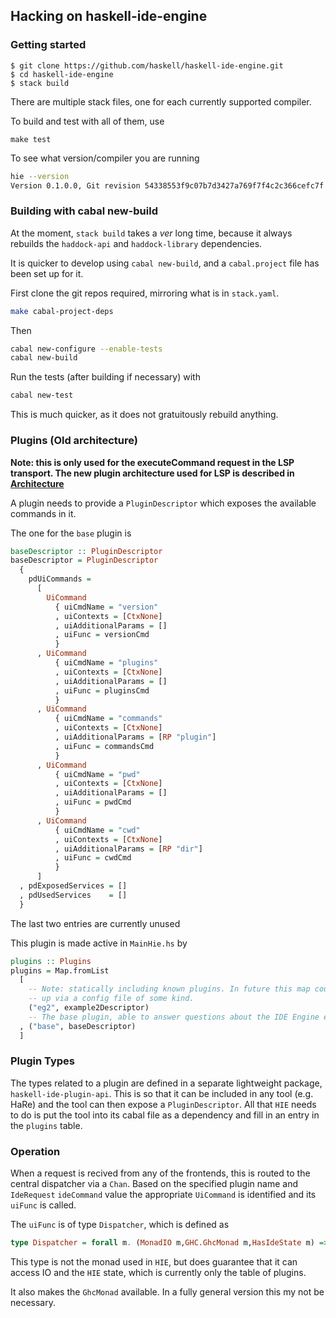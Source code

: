 ## Hacking on haskell-ide-engine

### Getting started

```
$ git clone https://github.com/haskell/haskell-ide-engine.git
$ cd haskell-ide-engine
$ stack build
```

There are multiple stack files, one for each currently supported compiler.

To build and test with all of them, use

```
make test
```

To see what version/compiler you are running

```bash
hie --version
Version 0.1.0.0, Git revision 54338553f9c07b7d3427a769f7f4c2c366cefc7f (dirty) (1218 commits) x86_64 ghc-8.2.2
```

### Building with cabal new-build

At the moment, `stack build` takes a *ver* long time, because it
always rebuilds the `haddock-api` and `haddock-library` dependencies.

It is quicker to develop using `cabal new-build`, and a
`cabal.project` file has been set up for it.

First clone the git repos required, mirroring what is in `stack.yaml`.

```bash
make cabal-project-deps
```

Then

```bash
cabal new-configure --enable-tests
cabal new-build
```

Run the tests (after building if necessary) with

```bash
cabal new-test
```

This is much quicker, as it does not gratuitously rebuild anything.


### Plugins (Old architecture)

__Note: this is only used for the executeCommand request in the LSP transport. The new plugin architecture used for LSP is described in [Architecture](Architecture.md)__

A plugin needs to provide a `PluginDescriptor` which exposes the available commands in it.

The one for the `base` plugin is

```haskell
baseDescriptor :: PluginDescriptor
baseDescriptor = PluginDescriptor
  {
    pdUiCommands =
      [
        UiCommand
          { uiCmdName = "version"
          , uiContexts = [CtxNone]
          , uiAdditionalParams = []
          , uiFunc = versionCmd
          }
      , UiCommand
          { uiCmdName = "plugins"
          , uiContexts = [CtxNone]
          , uiAdditionalParams = []
          , uiFunc = pluginsCmd
          }
      , UiCommand
          { uiCmdName = "commands"
          , uiContexts = [CtxNone]
          , uiAdditionalParams = [RP "plugin"]
          , uiFunc = commandsCmd
          }
      , UiCommand
          { uiCmdName = "pwd"
          , uiContexts = [CtxNone]
          , uiAdditionalParams = []
          , uiFunc = pwdCmd
          }
      , UiCommand
          { uiCmdName = "cwd"
          , uiContexts = [CtxNone]
          , uiAdditionalParams = [RP "dir"]
          , uiFunc = cwdCmd
          }
      ]
  , pdExposedServices = []
  , pdUsedServices    = []
  }
  ```

The last two entries are currently unused

This plugin is made active in `MainHie.hs` by

```haskell
plugins :: Plugins
plugins = Map.fromList
  [
    -- Note: statically including known plugins. In future this map could be set
    -- up via a config file of some kind.
    ("eg2", example2Descriptor)
    -- The base plugin, able to answer questions about the IDE Engine environment.
  , ("base", baseDescriptor)
  ]
```

### Plugin Types

The types related to a plugin are defined in a separate lightweight package,
`haskell-ide-plugin-api`. This is so that it can be included in any tool (e.g.
HaRe) and the tool can then expose a `PluginDescriptor`. All that `HIE` needs to
do is put the tool into its cabal file as a dependency and fill in an entry in
the `plugins` table.

### Operation

When a request is recived from any of the frontends, this is routed to the
central dispatcher via a `Chan`. Based on the specified plugin name and
`IdeRequest` `ideCommand` value the appropriate `UiCommand` is identified and
its `uiFunc` is called.

The `uiFunc` is of type `Dispatcher`, which is defined as

```haskell
type Dispatcher = forall m. (MonadIO m,GHC.GhcMonad m,HasIdeState m) => IdeRequest -> m IdeResponse
```

This type is not the monad used in `HIE`, but does guarantee that it can access
IO and the `HIE` state, which is currently only the table of plugins.

It also makes the `GhcMonad` available. In a fully general version this my not
be necessary.
